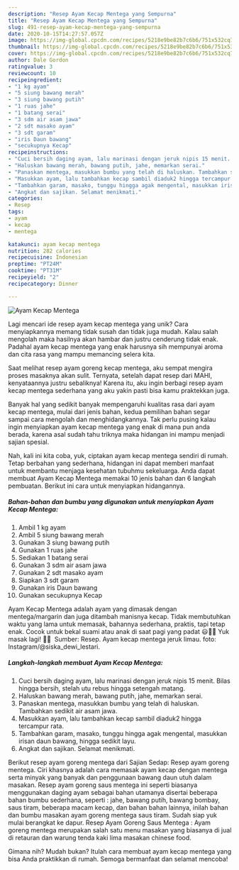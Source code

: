 ```yaml
---
description: "Resep Ayam Kecap Mentega yang Sempurna"
title: "Resep Ayam Kecap Mentega yang Sempurna"
slug: 491-resep-ayam-kecap-mentega-yang-sempurna
date: 2020-10-15T14:27:57.057Z
image: https://img-global.cpcdn.com/recipes/5218e9be82b7c6b6/751x532cq70/ayam-kecap-mentega-foto-resep-utama.jpg
thumbnail: https://img-global.cpcdn.com/recipes/5218e9be82b7c6b6/751x532cq70/ayam-kecap-mentega-foto-resep-utama.jpg
cover: https://img-global.cpcdn.com/recipes/5218e9be82b7c6b6/751x532cq70/ayam-kecap-mentega-foto-resep-utama.jpg
author: Dale Gordon
ratingvalue: 3
reviewcount: 10
recipeingredient:
- "1 kg ayam"
- "5 siung bawang merah"
- "3 siung bawang putih"
- "1 ruas jahe"
- "1 batang serai"
- "3 sdm air asam jawa"
- "2 sdt masako ayam"
- "3 sdt garam"
- "iris Daun bawang"
- "secukupnya Kecap"
recipeinstructions:
- "Cuci bersih daging ayam, lalu marinasi dengan jeruk nipis 15 menit. Bilas hingga bersih, stelah utu rebus hingga setengah matang."
- "Haluskan bawang merah, bawang putih, jahe, memarkan serai."
- "Panaskan mentega, masukkan bumbu yang telah di haluskan. Tambahkan sedikit air asam jawa."
- "Masukkan ayam, lalu tambahkan kecap sambil diaduk2 hingga tercampur rata."
- "Tambahkan garam, masako, tunggu hingga agak mengental, masukkan irisan daun bawang, hingga sedikit layu."
- "Angkat dan sajikan. Selamat menikmati."
categories:
- Resep
tags:
- ayam
- kecap
- mentega

katakunci: ayam kecap mentega 
nutrition: 282 calories
recipecuisine: Indonesian
preptime: "PT24M"
cooktime: "PT31M"
recipeyield: "2"
recipecategory: Dinner

---
```



![Ayam Kecap Mentega](https://img-global.cpcdn.com/recipes/5218e9be82b7c6b6/751x532cq70/ayam-kecap-mentega-foto-resep-utama.jpg)

Lagi mencari ide resep ayam kecap mentega yang unik? Cara menyiapkannya memang tidak susah dan tidak juga mudah. Kalau salah mengolah maka hasilnya akan hambar dan justru cenderung tidak enak. Padahal ayam kecap mentega yang enak harusnya sih mempunyai aroma dan cita rasa yang mampu memancing selera kita.

Saat melihat resep ayam goreng kecap mentega, aku sempat mengira proses masaknya akan sulit. Ternyata, setelah dapat resep dari MAHI, kenyataannya justru sebaliknya! Karena itu, aku ingin berbagi resep ayam kecap mentega sederhana yang aku yakin pasti bisa kamu praktekkan juga.

Banyak hal yang sedikit banyak mempengaruhi kualitas rasa dari ayam kecap mentega, mulai dari jenis bahan, kedua pemilihan bahan segar sampai cara mengolah dan menghidangkannya. Tak perlu pusing kalau ingin menyiapkan ayam kecap mentega yang enak di mana pun anda berada, karena asal sudah tahu triknya maka hidangan ini mampu menjadi sajian spesial.


Nah, kali ini kita coba, yuk, ciptakan ayam kecap mentega sendiri di rumah. Tetap berbahan yang sederhana, hidangan ini dapat memberi manfaat untuk membantu menjaga kesehatan tubuhmu sekeluarga. Anda dapat membuat Ayam Kecap Mentega memakai 10 jenis bahan dan 6 langkah pembuatan. Berikut ini cara untuk menyiapkan hidangannya.

<!--inarticleads1-->

##### Bahan-bahan dan bumbu yang digunakan untuk menyiapkan Ayam Kecap Mentega:

1. Ambil 1 kg ayam
1. Ambil 5 siung bawang merah
1. Gunakan 3 siung bawang putih
1. Gunakan 1 ruas jahe
1. Sediakan 1 batang serai
1. Gunakan 3 sdm air asam jawa
1. Gunakan 2 sdt masako ayam
1. Siapkan 3 sdt garam
1. Gunakan iris Daun bawang
1. Gunakan secukupnya Kecap


Ayam Kecap Mentega adalah ayam yang dimasak dengan mentega/margarin dan juga ditambah manisnya kecap. Tidak membutuhkan waktu yang lama untuk memasak, bahannya sederhana, praktis, tapi tetap enak. Cocok untuk bekal suami atau anak di saat pagi yang padat 😃👍🏻 Yuk masak lagi! 👩‍🍳 ️ Sumber: Resep. Ayam kecap mentega jeruk limau. foto: Instagram/@siska_dewi_lestari. 

<!--inarticleads2-->

##### Langkah-langkah membuat Ayam Kecap Mentega:

1. Cuci bersih daging ayam, lalu marinasi dengan jeruk nipis 15 menit. Bilas hingga bersih, stelah utu rebus hingga setengah matang.
1. Haluskan bawang merah, bawang putih, jahe, memarkan serai.
1. Panaskan mentega, masukkan bumbu yang telah di haluskan. Tambahkan sedikit air asam jawa.
1. Masukkan ayam, lalu tambahkan kecap sambil diaduk2 hingga tercampur rata.
1. Tambahkan garam, masako, tunggu hingga agak mengental, masukkan irisan daun bawang, hingga sedikit layu.
1. Angkat dan sajikan. Selamat menikmati.


Berikut resep ayam goreng mentega dari Sajian Sedap: Resep ayam goreng mentega. Ciri khasnya adalah cara memasak ayam kecap dengan mentega serta minyak yang banyak dan penggunaan bawang daun utuh dalam masakan. Resep ayam goreng saus mentega ini seperti biasanya menggunakan daging ayam sebagai bahan utamanya disertai beberapa bahan bumbu sederhana, seperti : jahe, bawang putih, bawang bombay, saus tiram, beberapa macam kecap, dan bahan bahan lainnya, inilah bahan dan bumbu masakan ayam goreng mentega saus tiram. Sudah siap yuk mulai berangkat ke dapur. Resep Ayam Goreng Saus Mentega : Ayam goreng mentega merupakan salah satu menu masakan yang biasanya di jual di retauran dan warung tenda kaki lima masakan chinese food. 

Gimana nih? Mudah bukan? Itulah cara membuat ayam kecap mentega yang bisa Anda praktikkan di rumah. Semoga bermanfaat dan selamat mencoba!
